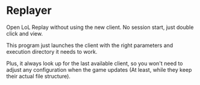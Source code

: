 # Replayer
Open LoL Replay without using the new client. No session start, just double click and view.

This program just launches the client with the right parameters and execution directory it needs to work.

Plus, it always look up for the last available client, so you won't need to adjust any configuration when the game updates (At least, while they keep their actual file structure).

